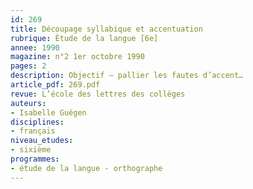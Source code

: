 ```yaml
---
id: 269
title: Découpage syllabique et accentuation
rubrique: Étude de la langue [6e]
annee: 1990
magazine: n°2 1er octobre 1990
pages: 2
description: Objectif – pallier les fautes d’accent…
article_pdf: 269.pdf
revue: L’école des lettres des collèges
auteurs:
- Isabelle Guégen
disciplines:
- français
niveau_etudes:
- sixième
programmes:
- étude de la langue - orthographe
---
```

